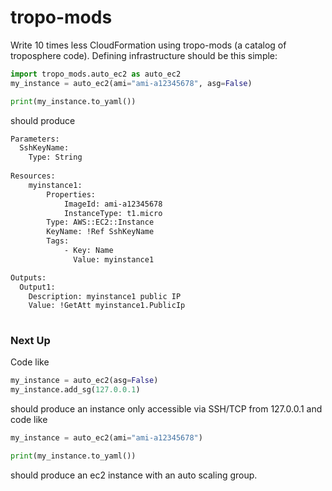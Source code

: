 # tropo-mods

Write 10 times less CloudFormation using tropo-mods (a catalog of troposphere code). Defining infrastructure
should be this simple:
````python
import tropo_mods.auto_ec2 as auto_ec2
my_instance = auto_ec2(ami="ami-a12345678", asg=False)

print(my_instance.to_yaml())
````

should produce
````bash
Parameters: 
  SshKeyName: 
    Type: String
    
Resources:
    myinstance1:
        Properties:
            ImageId: ami-a12345678
            InstanceType: t1.micro
        Type: AWS::EC2::Instance
        KeyName: !Ref SshKeyName
        Tags:
            - Key: Name
              Value: myinstance1

Outputs:
  Output1:
    Description: myinstance1 public IP
    Value: !GetAtt myinstance1.PublicIp
        
````

### Next Up
Code like
````python
my_instance = auto_ec2(asg=False)
my_instance.add_sg(127.0.0.1)
````
should produce an instance only accessible via SSH/TCP from 127.0.0.1 and code like

````python
my_instance = auto_ec2(ami="ami-a12345678")

print(my_instance.to_yaml())
````
should produce an ec2 instance with an auto scaling group.